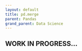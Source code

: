 ```yaml
---
layout: default
title: pd.merge
parent: Pandas
grand_parent: Data Science
---
```


## WORK IN PROGRESS...
